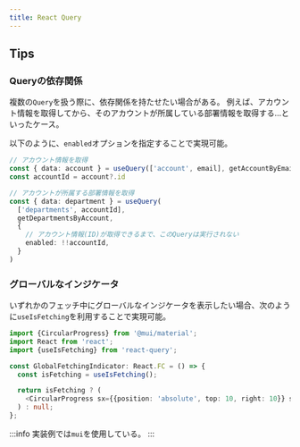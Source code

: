 ```yaml
---
title: React Query
---
```


## Tips

### Queryの依存関係

複数の`Query`を扱う際に、依存関係を持たせたい場合がある。
例えば、アカウント情報を取得してから、そのアカウントが所属している部署情報を取得する…といったケース。

以下のように、`enabled`オプションを指定することで実現可能。

```ts title=Reactのコンポーネント内
// アカウント情報を取得
const { data: account } = useQuery(['account', email], getAccountByEmail);
const accountId = account?.id

// アカウントが所属する部署情報を取得
const { data: department } = useQuery(
  ['departments', accountId],
  getDepartmentsByAccount,
  {
    // アカウント情報(ID)が取得できるまで、このQueryは実行されない
    enabled: !!accountId,
  }
)
```

### グローバルなインジケータ

いずれかのフェッチ中にグローバルなインジケータを表示したい場合、次のように`useIsFetching`を利用することで実現可能。

```ts
import {CircularProgress} from '@mui/material';
import React from 'react';
import {useIsFetching} from 'react-query';

const GlobalFetchingIndicator: React.FC = () => {
  const isFetching = useIsFetching();

  return isFetching ? (
    <CircularProgress sx={{position: 'absolute', top: 10, right: 10}} size={24} />
  ) : null;
};
```

:::info
実装例では`mui`を使用している。
:::
